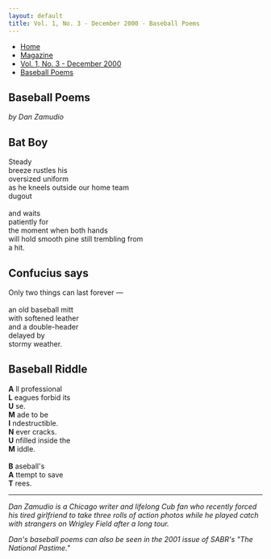 ```yaml
---
layout: default
title: Vol. 1, No. 3 - December 2000 - Baseball Poems
---
```

<nav class="breadcrumb" aria-label="breadcrumbs">
  <ul>
    <li><a href="{{ site.url }}{{ site.baseurl }}/index.html">Home</a></li>
    <li><a href="../magazine-home.html">Magazine</a></li>
    <li><a href="bi_vol_1_no_3_home.html">Vol. 1, No. 3 - December 2000</a></li>
    <li class="is-active"><a href="#" aria-current="page">Baseball Poems</a></li>
  </ul>
</nav>

<section class="storycontent">
  <h1>Baseball Poems</h1>
  <p><em>by Dan Zamudio</em></p>

  <h2>Bat Boy</h2>

  <p>
    Steady<br />
    breeze rustles his<br />
    oversized uniform<br />
    as he kneels outside our home team<br />
    dugout<br />
    <br />
    and waits<br />
    patiently for<br />
    the moment when both hands<br />
    will hold smooth pine still trembling from<br />
    a hit.<br />
  </p>

  <h2>Confucius says</h2>
  <p>
    Only two things can last forever &mdash;<br />
    <br />
    an old baseball mitt<br />
    with softened leather<br />
    and a double-header<br />
    delayed by<br />
    stormy weather.<br />
  </p>


  <h2>Baseball Riddle</h2>
  <p>
    <strong>A</strong> ll professional<br />
    <strong>L</strong> eagues forbid its<br />
    <strong>U</strong> se.<br />
    <strong>M</strong> ade to be<br />
    <strong>I</strong> ndestructible.<br />
    <strong>N</strong> ever cracks.<br />
    <strong>U</strong> nfilled inside the<br />
    <strong>M</strong> iddle.<br />
    <br />
    <strong>B</strong> aseball's<br />
    <strong>A</strong> ttempt to save<br />
    <strong>T</strong> rees.<br />
  </p>

  <hr />

  <p>
    <em>Dan Zamudio is a Chicago writer and lifelong Cub fan who recently forced his tired girlfriend to take three
    rolls of action photos while he played catch with strangers on Wrigley Field after a long tour.</em>
  </p>

  <p>
    <em>Dan's baseball poems can also be seen in the 2001 issue of SABR's "The National Pastime."</em>
  </p>

</section>

